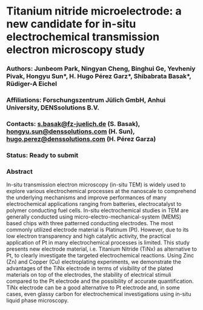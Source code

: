# Titanium nitride microelectrode: a new candidate for in-situ electrochemical transmission electron microscopy study

### Authors: Junbeom Park, Ningyan Cheng, Binghui Ge, Yevheniy Pivak, Hongyu Sun*, H. Hugo Pérez Garz*, Shibabrata Basak*, Rüdiger-A Eichel
### Affiliations: Forschungszentrum Jülich GmbH, Anhui University, DENSsolutions B.V.
### Contacts: s.basak@fz-juelich.de (S. Basak), hongyu.sun@denssolutions.com (H. Sun), hugo.perez@denssolutions.com (H. Pérez Garza)

### Status: Ready to submit

### Abstract
In-situ transmission electron microscopy (in-situ TEM) is widely used to explore various electrochemical processes at the nanoscale to comprehend the underlying mechanisms and improve performances of many electrochemical applications ranging from batteries, electrocatalyst to polymer conducting fuel cells. In-situ electrochemical studies in TEM are generally conducted using micro-electro-mechanical-system (MEMS) based chips with three patterned conducting electrodes. The most commonly utilized electrode material is Platinum (Pt). However, due to its low electron transparency and high catalytic activity, the practical application of Pt in many electrochemical processes is limited. This study presents new electrode material, i.e. Titanium Nitride (TiNx) as alternative to Pt, to clearly investigate the targeted electrochemical reactions. Using Zinc (Zn) and Copper (Cu) electroplating experiments, we demonstrate the advantages of the TiNx electrode in terms of visibility of the plated materials on top of the electrodes, the stability of electrical stimuli compared to the Pt electrode and the possibility of accurate quantification. TiNx electrode can be a good alternative to Pt electrode and, in some cases, even glassy carbon for electrochemical investigations using in-situ liquid phase microscopy.

